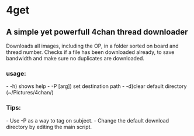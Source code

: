 <h1>4get</h1>
<h2>A simple yet powerfull 4chan thread downloader</h2>

Downloads all images, including the OP, in a folder sorted on board and thread number.
Checks if a file has been downloaded already, to save bandwidth and make sure no duplicates are downloaded.

<h3>usage:</h3>
- -h) shows help
- -P [arg]) set destination path
- -d)clear default directory (~/Pictures/4chan/)

<h3>Tips:</h3>
- Use -P as a way to tag on subject.
- Change the default download directory by editing the main script.
